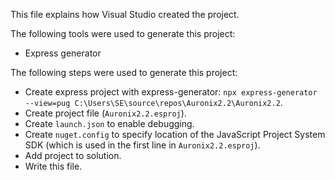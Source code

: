 This file explains how Visual Studio created the project.

The following tools were used to generate this project:
- Express generator

The following steps were used to generate this project:
- Create express project with express-generator: `npx express-generator --view=pug C:\Users\SE\source\repos\Auronix2.2\Auronix2.2`.
- Create project file (`Auronix2.2.esproj`).
- Create `launch.json` to enable debugging.
- Create `nuget.config` to specify location of the JavaScript Project System SDK (which is used in the first line in `Auronix2.2.esproj`).
- Add project to solution.
- Write this file.
